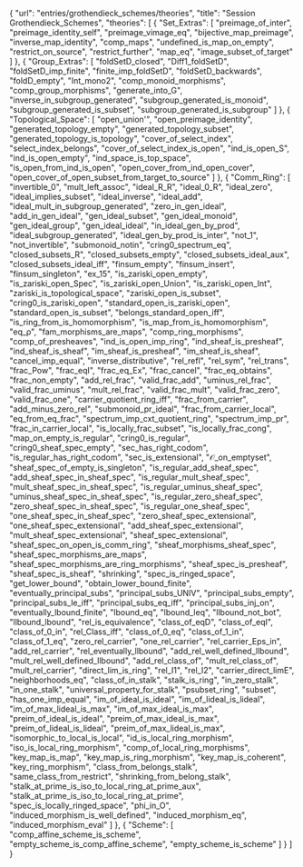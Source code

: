 {
    "url": "entries/grothendieck_schemes/theories",
    "title": "Session Grothendieck_Schemes",
    "theories": [
        {
            "Set_Extras": [
                "preimage_of_inter",
                "preimage_identity_self",
                "preimage_vimage_eq",
                "bijective_map_preimage",
                "inverse_map_identity",
                "comp_maps",
                "undefined_is_map_on_empty",
                "restrict_on_source",
                "restrict_further",
                "map_eq",
                "image_subset_of_target"
            ]
        },
        {
            "Group_Extras": [
                "foldSetD_closed",
                "Diff1_foldSetD",
                "foldSetD_imp_finite",
                "finite_imp_foldSetD",
                "foldSetD_backwards",
                "foldD_empty",
                "Int_mono2",
                "comp_monoid_morphisms",
                "comp_group_morphisms",
                "generate_into_G",
                "inverse_in_subgroup_generated",
                "subgroup_generated_is_monoid",
                "subgroup_generated_is_subset",
                "subgroup_generated_is_subgroup"
            ]
        },
        {
            "Topological_Space": [
                "open_union'",
                "open_preimage_identity",
                "generated_topology_empty",
                "generated_topology_subset",
                "generated_topology_is_topology",
                "cover_of_select_index",
                "select_index_belongs",
                "cover_of_select_index_is_open",
                "ind_is_open_S",
                "ind_is_open_empty",
                "ind_space_is_top_space",
                "is_open_from_ind_is_open",
                "open_cover_from_ind_open_cover",
                "open_cover_of_open_subset_from_target_to_source"
            ]
        },
        {
            "Comm_Ring": [
                "invertible_0",
                "mult_left_assoc",
                "ideal_R_R",
                "ideal_0_R",
                "ideal_zero",
                "ideal_implies_subset",
                "ideal_inverse",
                "ideal_add",
                "ideal_mult_in_subgroup_generated",
                "zero_in_gen_ideal",
                "add_in_gen_ideal",
                "gen_ideal_subset",
                "gen_ideal_monoid",
                "gen_ideal_group",
                "gen_ideal_ideal",
                "in_ideal_gen_by_prod",
                "ideal_subgroup_generated",
                "ideal_gen_by_prod_is_inter",
                "not_1",
                "not_invertible",
                "submonoid_notin",
                "cring0_spectrum_eq",
                "closed_subsets_R",
                "closed_subsets_empty",
                "closed_subsets_ideal_aux",
                "closed_subsets_ideal_iff",
                "finsum_empty",
                "finsum_insert",
                "finsum_singleton",
                "ex_15",
                "is_zariski_open_empty",
                "is_zariski_open_Spec",
                "is_zariski_open_Union",
                "is_zariski_open_Int",
                "zariski_is_topological_space",
                "zariski_open_is_subset",
                "cring0_is_zariski_open",
                "standard_open_is_zariski_open",
                "standard_open_is_subset",
                "belongs_standard_open_iff",
                "is_ring_from_is_homomorphism",
                "is_map_from_is_homomorphism",
                "eq_ρ",
                "fam_morphisms_are_maps",
                "comp_ring_morphisms",
                "comp_of_presheaves",
                "ind_is_open_imp_ring",
                "ind_sheaf_is_presheaf",
                "ind_sheaf_is_sheaf",
                "im_sheaf_is_presheaf",
                "im_sheaf_is_sheaf",
                "cancel_imp_equal",
                "inverse_distributive",
                "rel_refl",
                "rel_sym",
                "rel_trans",
                "frac_Pow",
                "frac_eqI",
                "frac_eq_Ex",
                "frac_cancel",
                "frac_eq_obtains",
                "frac_non_empty",
                "add_rel_frac",
                "valid_frac_add",
                "uminus_rel_frac",
                "valid_frac_uminus",
                "mult_rel_frac",
                "valid_frac_mult",
                "valid_frac_zero",
                "valid_frac_one",
                "carrier_quotient_ring_iff",
                "frac_from_carrier",
                "add_minus_zero_rel",
                "submonoid_pr_ideal",
                "frac_from_carrier_local",
                "eq_from_eq_frac",
                "spectrum_imp_cxt_quotient_ring",
                "spectrum_imp_pr",
                "frac_in_carrier_local",
                "is_locally_frac_subset",
                "is_locally_frac_cong",
                "map_on_empty_is_regular",
                "cring0_is_regular",
                "cring0_sheaf_spec_empty",
                "sec_has_right_codom",
                "is_regular_has_right_codom",
                "sec_is_extensional",
                "𝒪_on_emptyset",
                "sheaf_spec_of_empty_is_singleton",
                "is_regular_add_sheaf_spec",
                "add_sheaf_spec_in_sheaf_spec",
                "is_regular_mult_sheaf_spec",
                "mult_sheaf_spec_in_sheaf_spec",
                "is_regular_uminus_sheaf_spec",
                "uminus_sheaf_spec_in_sheaf_spec",
                "is_regular_zero_sheaf_spec",
                "zero_sheaf_spec_in_sheaf_spec",
                "is_regular_one_sheaf_spec",
                "one_sheaf_spec_in_sheaf_spec",
                "zero_sheaf_spec_extensional",
                "one_sheaf_spec_extensional",
                "add_sheaf_spec_extensional",
                "mult_sheaf_spec_extensional",
                "sheaf_spec_extensional",
                "sheaf_spec_on_open_is_comm_ring",
                "sheaf_morphisms_sheaf_spec",
                "sheaf_spec_morphisms_are_maps",
                "sheaf_spec_morphisms_are_ring_morphisms",
                "sheaf_spec_is_presheaf",
                "sheaf_spec_is_sheaf",
                "shrinking",
                "spec_is_ringed_space",
                "get_lower_bound",
                "obtain_lower_bound_finite",
                "eventually_principal_subs",
                "principal_subs_UNIV",
                "principal_subs_empty",
                "principal_subs_le_iff",
                "principal_subs_eq_iff",
                "principal_subs_inj_on",
                "eventually_lbound_finite",
                "lbound_eq",
                "lbound_leq",
                "llbound_not_bot",
                "llbound_lbound",
                "rel_is_equivalence",
                "class_of_eqD",
                "class_of_eqI",
                "class_of_0_in",
                "rel_Class_iff",
                "class_of_0_eq",
                "class_of_1_in",
                "class_of_1_eq",
                "zero_rel_carrier",
                "one_rel_carrier",
                "rel_carrier_Eps_in",
                "add_rel_carrier",
                "rel_eventually_llbound",
                "add_rel_well_defined_llbound",
                "mult_rel_well_defined_llbound",
                "add_rel_class_of",
                "mult_rel_class_of",
                "mult_rel_carrier",
                "direct_lim_is_ring",
                "rel_I1",
                "rel_I2",
                "carrier_direct_limE",
                "neighborhoods_eq",
                "class_of_in_stalk",
                "stalk_is_ring",
                "in_zero_stalk",
                "in_one_stalk",
                "universal_property_for_stalk",
                "psubset_ring",
                "subset",
                "has_one_imp_equal",
                "im_of_ideal_is_ideal",
                "im_of_lideal_is_lideal",
                "im_of_max_lideal_is_max",
                "im_of_max_ideal_is_max",
                "preim_of_ideal_is_ideal",
                "preim_of_max_ideal_is_max",
                "preim_of_lideal_is_lideal",
                "preim_of_max_lideal_is_max",
                "isomorphic_to_local_is_local",
                "id_is_local_ring_morphism",
                "iso_is_local_ring_morphism",
                "comp_of_local_ring_morphisms",
                "key_map_is_map",
                "key_map_is_ring_morphism",
                "key_map_is_coherent",
                "key_ring_morphism",
                "class_from_belongs_stalk",
                "same_class_from_restrict",
                "shrinking_from_belong_stalk",
                "stalk_at_prime_is_iso_to_local_ring_at_prime_aux",
                "stalk_at_prime_is_iso_to_local_ring_at_prime",
                "spec_is_locally_ringed_space",
                "phi_in_O",
                "induced_morphism_is_well_defined",
                "induced_morphism_eq",
                "induced_morphism_eval"
            ]
        },
        {
            "Scheme": [
                "comp_affine_scheme_is_scheme",
                "empty_scheme_is_comp_affine_scheme",
                "empty_scheme_is_scheme"
            ]
        }
    ]
}